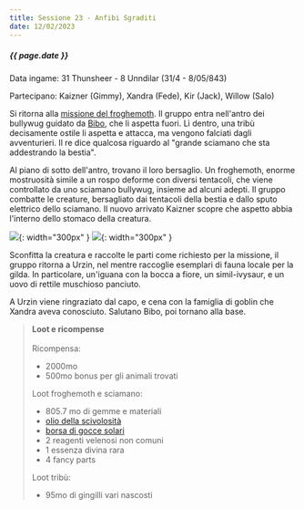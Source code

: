 ```yaml
---
title: Sessione 23 - Anfibi Sgraditi
date: 12/02/2023
---
```


##### {{ page.date }}

Data ingame: 31 Thunsheer - 8 Unndilar (31/4 - 8/05/843)

Partecipano: Kaizner (Gimmy), Xandra (Fede), Kir (Jack), Willow (Salo)

Si ritorna alla [missione del froghemoth](/xho/quest#froghemoth). Il gruppo entra nell'antro dei bullywug guidato da [Bibo](/xho/npc/travelers#bibo), che li aspetta fuori. Lì dentro, una tribù decisamente ostile li aspetta e attacca, ma vengono falciati dagli avventurieri. Il re dice qualcosa riguardo al "grande sciamano che sta addestrando la bestia".

Al piano di sotto dell'antro, trovano il loro bersaglio. Un froghemoth, enorme mostruosità simile a un rospo deforme con diversi tentacoli, che viene controllato da uno sciamano bullywug, insieme ad alcuni adepti. Il gruppo combatte le creature, bersagliato dai tentacoli della bestia e dallo sputo elettrico dello sciamano. Il nuovo arrivato Kaizner scopre che aspetto abbia l'interno dello stomaco della creatura.

![](https://i.redd.it/fcw1drc2zld91.jpg){: width="300px" } ![](https://i.imgur.com/CCk1cP0.png){: width="300px" }

Sconfitta la creatura e raccolte le parti come richiesto per la missione, il gruppo ritorna a Urzin, nel mentre raccoglie esemplari di fauna locale per la gilda. In particolare, un'iguana con la bocca a fiore, un simil-ivysaur, e un uovo di rettile muschioso panciuto.

A Urzin viene ringraziato dal capo, e cena con la famiglia di goblin che Xandra aveva conosciuto. Salutano Bibo, poi tornano alla base.

> **Loot e ricompense**
> <br><br>
> Ricompensa:
> - 2000mo
> - 500mo bonus per gli animali trovati
>
> Loot froghemoth e sciamano:
> - 805.7 mo di gemme e materiali
> - [olio della scivolosità](https://dungeonsanddragons.fandom.com/it/wiki/Olio_della_Scivolosit%C3%A0)
> - [borsa di gocce solari](https://old.reddit.com/r/TheGriffonsSaddlebag/comments/d6f9xc/the_griffons_saddlebag_bag_of_sundrops_wondrous/)
> - 2 reagenti velenosi non comuni
> - 1 essenza divina rara
> - 4 fancy parts
>
> Loot tribù:
> - 95mo di gingilli vari nascosti
